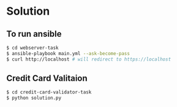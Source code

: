 # Solution

## To run ansible 

```sh
$ cd webserver-task
$ ansible-playbook main.yml --ask-become-pass
$ curl http://localhost # will redirect to https://localhost
```

## Credit Card Valitaion

```sh
$ cd credit-card-validator-task
$ python solution.py 
```